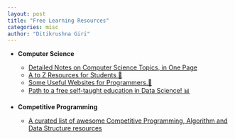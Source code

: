 ```yaml
---
layout: post
title: "Free Learning Resources"
categories: misc
author: "Ditikrushna Giri"
---
```


 - **Computer Science** 
	 - [Detailed Notes on Computer Science Topics, in One Page](https://github.com/darshanime/notes)
	 - [ A to Z Resources for Students 👦](https://github.com/dipakkr/A-to-Z-Resources-for-Students)
	 - [Some Useful Websites for Programmers.🥰](sdmg15/Best-websites-a-programmer-should-visit)
	 - [Path to a free self-taught education in Data Science! 📊 ](https://github.com/ditikrushna/data-science)

- **Competitive Programming**
	 - [ A curated list of awesome Competitive Programming, Algorithm and Data Structure resources](https://github.com/ditikrushna/awesome-competitive-programming)

	
